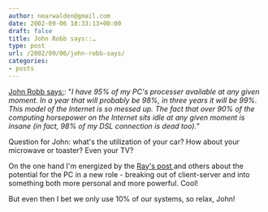```yaml
---
author: nearwalden@gmail.com
date: 2002-09-06 18:33:13+00:00
draft: false
title: John Robb says::…
type: post
url: /2002/09/06/john-robb-says/
categories:
- posts
---
```


[John Robb says:](//jrobb.userland.com/2002/09/05.html'): "_I have 95% of my PC's processer available at any given moment.  In a year that will probably be 98%, in three years it will be 99%.  This model of the Internet is so messed up.  The fact that over 90% of the computing horsepower on the Internet sits idle at any given moment is insane (in fact, 98% of my DSL connection is dead too)._"

Question for John:  what's the utilization of your car?  How about your microwave or toaster?  Even your TV?  

On the one hand I'm energized by the [ Ray's post ](//www.ozzie.net/blog/2002/09/04.html")and others about the potential for the PC in a new role - breaking out of client-server and into something both more personal and more powerful.  Cool!  

But even then I bet we only use 10% of our systems, so relax, John!



